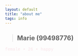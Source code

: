 ```yaml
---
layout: default
title: "about me"
tags: info
---
```


> ## Marie (99498776)
<p style="align: center; color: #f8e3e8; size: 11px; font-family: courier;"> female • 26 • happy</p>